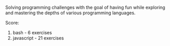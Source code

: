 Solving programming challenges with the goal of having fun while
exploring and mastering the depths of various programming languages.

Score:
1. bash - 6 exercises
2. javascript - 21 exercises
